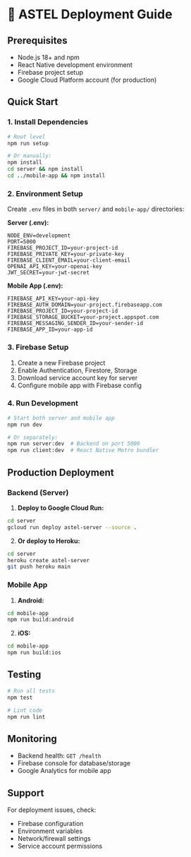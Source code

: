 # 🚀 ASTEL Deployment Guide

## Prerequisites

- Node.js 18+ and npm
- React Native development environment
- Firebase project setup
- Google Cloud Platform account (for production)

## Quick Start

### 1. Install Dependencies

```bash
# Root level
npm run setup

# Or manually:
npm install
cd server && npm install
cd ../mobile-app && npm install
```

### 2. Environment Setup

Create `.env` files in both `server/` and `mobile-app/` directories:

**Server (.env):**
```env
NODE_ENV=development
PORT=5000
FIREBASE_PROJECT_ID=your-project-id
FIREBASE_PRIVATE_KEY=your-private-key
FIREBASE_CLIENT_EMAIL=your-client-email
OPENAI_API_KEY=your-openai-key
JWT_SECRET=your-jwt-secret
```

**Mobile App (.env):**
```env
FIREBASE_API_KEY=your-api-key
FIREBASE_AUTH_DOMAIN=your-project.firebaseapp.com
FIREBASE_PROJECT_ID=your-project-id
FIREBASE_STORAGE_BUCKET=your-project.appspot.com
FIREBASE_MESSAGING_SENDER_ID=your-sender-id
FIREBASE_APP_ID=your-app-id
```

### 3. Firebase Setup

1. Create a new Firebase project
2. Enable Authentication, Firestore, Storage
3. Download service account key for server
4. Configure mobile app with Firebase config

### 4. Run Development

```bash
# Start both server and mobile app
npm run dev

# Or separately:
npm run server:dev  # Backend on port 5000
npm run client:dev  # React Native Metro bundler
```

## Production Deployment

### Backend (Server)

1. **Deploy to Google Cloud Run:**
```bash
cd server
gcloud run deploy astel-server --source .
```

2. **Or deploy to Heroku:**
```bash
cd server
heroku create astel-server
git push heroku main
```

### Mobile App

1. **Android:**
```bash
cd mobile-app
npm run build:android
```

2. **iOS:**
```bash
cd mobile-app
npm run build:ios
```

## Testing

```bash
# Run all tests
npm test

# Lint code
npm run lint
```

## Monitoring

- Backend health: `GET /health`
- Firebase console for database/storage
- Google Analytics for mobile app

## Support

For deployment issues, check:
- Firebase configuration
- Environment variables
- Network/firewall settings
- Service account permissions
